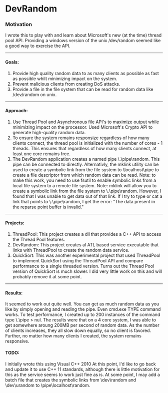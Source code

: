 # DevRandom

### Motivation
I wrote this to play with and learn about Microsoft's new (at the time) thread pool API. 
Providing a windows version of the unix /dev/random seemed like a good way to exercise the API.

-----

#### Goals:
  1. Provide high quality random data to as many clients as possible as fast as possible whilt minimizing impact on the system.
  2. Prevent malicious clients from creating DoS attacks.
  3. Provide a file in the file system that can be read for random data like /dev/random on unix.

----
#### Approach:
  1. Use Thread Pool and Asynchronous file API's to maximize output while minimizing impact on the processor. 
     Used Microsoft's Crypto API to generate high-quality random data.
  2. To ensure the system remains responsize regardless of how many clients connect, 
     the thread pool is initialized with the number of cores - 1 threads. 
     This ensures that regardless of how many clients connect, at least one core remains free.
  3. The DevRandom application creates a named pipe \\.\pipe\random. This pipe can be connected to directly. 
     Alternativly, the mklink utility can be used to create a symbolic link from the file system
     to \\localhost\pipe to create a file descriptor from which random data can be read. Note: 
     to make this work, you need to use fsutil to enable symbolic links from a local file system to a 
     remote file system. Note: mklink will allow you to create a symbolic link from the file system to
     \\.\pipe\random. However, I found that I was unable to get data out of that link. If I try to type 
     or cat a link that points to \\.\pipe\random, I get the error: 
     "The data present in the reparse point buffer is invalid."

---

#### Projects:
  1. ThreadPool: This project creates a dll that provides a C++ API to access the Thread Pool features.
  2. DevRandom: This project creates al ATL based service executable that links with ThreadPool to create 
     the random data service.
  3. QuickSort: This was another experimental project that used ThreadPool to implement QuickSort using
     the ThreadPool API and compare performance to a single threaded version. Turns out the Thread Pool 
     version of QuickSort is much slower. I did very little work on this and will probably remove it at
     some point.

---

#### Results:
  It seemed to work out quite well. You can get as much random data as you like by simply opening and reading
  the pipe. Even cmd.exe TYPE command works. To test performance, I created up to 200 instances of the command
  type \\.\pipe > nul. The results were that on a 4 core system, I was able to get somewhere aroung 200MB per 
  second of random data. As the number of clients increases, they all slow down equally, so no client is favored.
  Further, no matter how many clients I created, the system remains responsive. 

#### TODO:
 I initially wrote this using Visual C++ 2010 At this point, I'd like to go back and update it to use C++ 11 standards, 
 although there is little motivation for this as the service seems to work just fine as is. At some point, I may add 
 a batch file that creates the symbolic links from \dev\random and \\dev\urandom to \\pipe\localhost\random. 